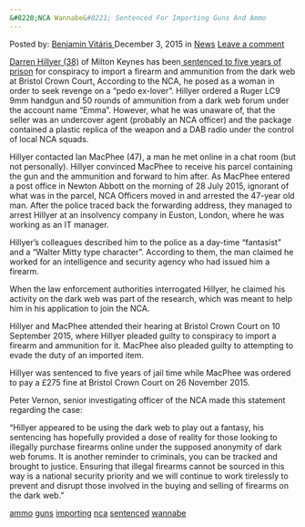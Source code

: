 ```yaml
---
&#8220;NCA Wannabe&#8221; Sentenced For Importing Guns And Ammo
---
```

<article class="post-listing post-12390 post type-post status-publish format-standard hentry category-news tag-ammo tag-guns tag-importing tag-nca tag-sentenced tag-wannabe">
<div class="post-inner">
<span>Posted by: <a href="https://www.deepdotweb.com/author/benjaminvi/" title="">Benjamin Vitáris </a></span>
<span>December 3, 2015</span>
<span>in <a href="https://www.deepdotweb.com/category/news/" rel="category tag">News</a></span>
<span><a href="https://www.deepdotweb.com/2015/12/03/nca-wannabe-sentenced-for-importing-guns-and-ammo/#respond">Leave a comment</a></span>


<p><a href="https://www.deepdotweb.com/2015/09/10/dark-web-gun-fantasist-pleads-guilty/">Darren Hillyer (38)</a> of Milton Keynes has been<a href="http://www.nationalcrimeagency.gov.uk/news/752-dark-web-gun-fantasist-who-wanted-to-be-an-nca-officer"> sentenced to five years of prison</a> for conspiracy to import a firearm and ammunition from the dark web at Bristol Crown Court<a href="http://www.nationalcrimeagency.gov.uk/news/752-dark-web-gun-fantasist-who-wanted-to-be-an-nca-officer">.</a> According to the NCA, he posed as a woman in order to seek revenge on a “pedo ex-lover”. Hillyer ordered a Ruger LC9 9mm handgun and 50 rounds of ammunition from a dark web forum under the account name “Emma”. However, what he was unaware of, that the seller was an undercover agent (probably an NCA officer) and the package contained a plastic replica of the weapon and a DAB radio under the control of local NCA squads.</p>
<p>Hillyer contacted Ian MacPhee (47), a man he met online in a chat room (but not personally). Hillyer convinced MacPhee to receive his parcel containing the gun and the ammunition and forward to him after. As MacPhee entered a post office in Newton Abbott on the morning of 28 July 2015, ignorant of what was in the parcel, NCA Officers moved in and arrested the 47-year old man. After the police traced back the forwarding address, they managed to arrest Hillyer at an insolvency company in Euston, London, where he was working as an IT manager.</p>
<p>Hillyer’s colleagues described him to the police as a day-time “fantasist” and a “Walter Mitty type character”. According to them, the man claimed he worked for an intelligence and security agency who had issued him a firearm.</p>
<p>When the law enforcement authorities interrogated Hillyer, he claimed his activity on the dark web was part of the research, which was meant to help him in his application to join the NCA.</p>
<p>Hillyer and MacPhee attended their hearing at Bristol Crown Court on 10 September 2015, where Hillyer pleaded guilty to conspiracy to import a firearm and ammunition for it. MacPhee also pleaded guilty to attempting to evade the duty of an imported item.</p>
<p>Hillyer was sentenced to five years of jail time while MacPhee was ordered to pay a £275 fine at Bristol Crown Court on 26 November 2015.</p>
<p>Peter Vernon, senior investigating officer of the NCA made this statement regarding the case:</p>
<p>&#8220;Hillyer appeared to be using the dark web to play out a fantasy, his sentencing has hopefully provided a dose of reality for those looking to illegally purchase firearms online under the supposed anonymity of dark web forums. It is another reminder to criminals, you can be tracked and brought to justice. Ensuring that illegal firearms cannot be sourced in this way is a national security priority and we will continue to work tirelessly to prevent and disrupt those involved in the buying and selling of firearms on the dark web.”</p>
</div>
<a href="https://www.deepdotweb.com/tag/ammo/" rel="tag">ammo</a> <a href="https://www.deepdotweb.com/tag/guns/" rel="tag">guns</a> <a href="https://www.deepdotweb.com/tag/importing/" rel="tag">importing</a> <a href="https://www.deepdotweb.com/tag/nca/" rel="tag">nca</a> <a href="https://www.deepdotweb.com/tag/sentenced/" rel="tag">sentenced</a> <a href="https://www.deepdotweb.com/tag/wannabe/" rel="tag">wannabe</a></span> <span style="display:none" class="updated">2015-12-03<a href="https://www.deepdotweb.com/author/benjaminvi/" title="Posts by Benjamin Vitáris" rel="author">Benjamin Vitáris</a></strong></div>

